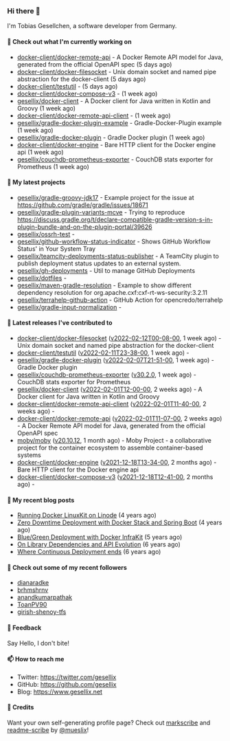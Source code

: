 ### Hi there 👋

I'm Tobias Gesellchen, a software developer from Germany.

#### 👷 Check out what I'm currently working on

- [docker-client/docker-remote-api](https://github.com/docker-client/docker-remote-api) - A Docker Remote API model for Java, generated from the official OpenAPI spec (5 days ago)
- [docker-client/docker-filesocket](https://github.com/docker-client/docker-filesocket) - Unix domain socket and named pipe abstraction for the docker-client (5 days ago)
- [docker-client/testutil](https://github.com/docker-client/testutil) -  (5 days ago)
- [docker-client/docker-compose-v3](https://github.com/docker-client/docker-compose-v3) -  (1 week ago)
- [gesellix/docker-client](https://github.com/gesellix/docker-client) - A Docker client for Java written in Kotlin and Groovy (1 week ago)
- [docker-client/docker-remote-api-client](https://github.com/docker-client/docker-remote-api-client) -  (1 week ago)
- [gesellix/gradle-docker-plugin-example](https://github.com/gesellix/gradle-docker-plugin-example) - Gradle-Docker-Plugin example (1 week ago)
- [gesellix/gradle-docker-plugin](https://github.com/gesellix/gradle-docker-plugin) - Gradle Docker plugin (1 week ago)
- [docker-client/docker-engine](https://github.com/docker-client/docker-engine) - Bare HTTP client for the Docker engine api (1 week ago)
- [gesellix/couchdb-prometheus-exporter](https://github.com/gesellix/couchdb-prometheus-exporter) - CouchDB stats exporter for Prometheus (1 week ago)

#### 🌱 My latest projects

- [gesellix/gradle-groovy-jdk17](https://github.com/gesellix/gradle-groovy-jdk17) - Example project for the issue at https://github.com/gradle/gradle/issues/18671
- [gesellix/gradle-plugin-variants-mcve](https://github.com/gesellix/gradle-plugin-variants-mcve) - Trying to reproduce https://discuss.gradle.org/t/declare-compatible-gradle-version-s-in-plugin-bundle-and-on-the-plugin-portal/39626
- [gesellix/ossrh-test](https://github.com/gesellix/ossrh-test) - 
- [gesellix/github-workflow-status-indicator](https://github.com/gesellix/github-workflow-status-indicator) - Shows GitHub Workflow Status&#39; in Your System Tray
- [gesellix/teamcity-deployments-status-publisher](https://github.com/gesellix/teamcity-deployments-status-publisher) - A TeamCity plugin to publish deployment status updates to an external system.
- [gesellix/gh-deployments](https://github.com/gesellix/gh-deployments) - Util to manage GitHub Deployments
- [gesellix/dotfiles](https://github.com/gesellix/dotfiles) - 
- [gesellix/maven-gradle-resolution](https://github.com/gesellix/maven-gradle-resolution) - Example to show different dependency resolution for org.apache.cxf:cxf-rt-ws-security:3.2.11
- [gesellix/terrahelp-github-action](https://github.com/gesellix/terrahelp-github-action) - GitHub Action for opencredo/terrahelp
- [gesellix/gradle-input-normalization](https://github.com/gesellix/gradle-input-normalization) - 

#### 🔭 Latest releases I've contributed to

- [docker-client/docker-filesocket](https://github.com/docker-client/docker-filesocket) ([v2022-02-12T00-08-00](https://github.com/docker-client/docker-filesocket/releases/tag/v2022-02-12T00-08-00), 1 week ago) - Unix domain socket and named pipe abstraction for the docker-client
- [docker-client/testutil](https://github.com/docker-client/testutil) ([v2022-02-11T23-38-00](https://github.com/docker-client/testutil/releases/tag/v2022-02-11T23-38-00), 1 week ago) - 
- [gesellix/gradle-docker-plugin](https://github.com/gesellix/gradle-docker-plugin) ([v2022-02-07T21-51-00](https://github.com/gesellix/gradle-docker-plugin/releases/tag/v2022-02-07T21-51-00), 1 week ago) - Gradle Docker plugin
- [gesellix/couchdb-prometheus-exporter](https://github.com/gesellix/couchdb-prometheus-exporter) ([v30.2.0](https://github.com/gesellix/couchdb-prometheus-exporter/releases/tag/v30.2.0), 1 week ago) - CouchDB stats exporter for Prometheus
- [gesellix/docker-client](https://github.com/gesellix/docker-client) ([v2022-02-01T12-00-00](https://github.com/gesellix/docker-client/releases/tag/v2022-02-01T12-00-00), 2 weeks ago) - A Docker client for Java written in Kotlin and Groovy
- [docker-client/docker-remote-api-client](https://github.com/docker-client/docker-remote-api-client) ([v2022-02-01T11-40-00](https://github.com/docker-client/docker-remote-api-client/releases/tag/v2022-02-01T11-40-00), 2 weeks ago) - 
- [docker-client/docker-remote-api](https://github.com/docker-client/docker-remote-api) ([v2022-02-01T11-07-00](https://github.com/docker-client/docker-remote-api/releases/tag/v2022-02-01T11-07-00), 2 weeks ago) - A Docker Remote API model for Java, generated from the official OpenAPI spec
- [moby/moby](https://github.com/moby/moby) ([v20.10.12](https://github.com/moby/moby/releases/tag/v20.10.12), 1 month ago) - Moby Project - a collaborative project for the container ecosystem to assemble container-based systems
- [docker-client/docker-engine](https://github.com/docker-client/docker-engine) ([v2021-12-18T13-34-00](https://github.com/docker-client/docker-engine/releases/tag/v2021-12-18T13-34-00), 2 months ago) - Bare HTTP client for the Docker engine api
- [docker-client/docker-compose-v3](https://github.com/docker-client/docker-compose-v3) ([v2021-12-18T12-41-00](https://github.com/docker-client/docker-compose-v3/releases/tag/v2021-12-18T12-41-00), 2 months ago) - 

#### 📜 My recent blog posts

- [Running Docker LinuxKit on Linode](https://www.gesellix.net/post/running-docker-linuxkit-on-linode/) (4 years ago)
- [Zero Downtime Deployment with Docker Stack and Spring Boot](https://www.gesellix.net/post/zero-downtime-deployment-with-docker-stack-and-spring-boot/) (4 years ago)
- [Blue/Green Deployment with Docker InfraKit](https://www.gesellix.net/post/blue-green-deployment-with-docker-infrakit/) (5 years ago)
- [On Library Dependencies and API Evolution](https://www.gesellix.net/post/choosing-a-library/) (6 years ago)
- [Where Continuous Deployment ends](https://www.gesellix.net/post/where-continuous-deployment-ends/) (6 years ago)



#### 👯 Check out some of my recent followers

- [dianaradke](https://github.com/dianaradke)
- [brhmshrnv](https://github.com/brhmshrnv)
- [anandkumarpathak](https://github.com/anandkumarpathak)
- [ToanPV90](https://github.com/ToanPV90)
- [girish-shenoy-tfs](https://github.com/girish-shenoy-tfs)

#### 💬 Feedback

Say Hello, I don't bite!

#### 📫 How to reach me

- Twitter: https://twitter.com/gesellix
- GitHub: https://github.com/gesellix
- Blog: https://www.gesellix.net

#### 🙇 Credits

Want your own self-generating profile page? Check out [markscribe](https://github.com/muesli/markscribe)
and [readme-scribe](https://github.com/muesli/readme-scribe) by [@mueslix](https://twitter.com/mueslix)!
